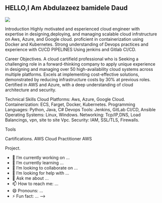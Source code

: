 ## HELLO,I Am Abdulazeez bamidele Daud 
<a href="https://linkedin.com/in/abdulazeez-bamidele-daud-70867711b"><img src="https://img.shields.io/badge/-LinkedIn-0072b1?&style=for-the-badge&logo=linkedin&logoColor=white" /></a>

Introduction 
Highly motivated and esperienced cloud engineer with expertise in designing,deploying, and managing scalable cloud infrstructure on Aws, Azure, and Google cloud. proficient in containerization using Docker and Kubernetes. Strong understanding of Devops practices and experience with CI/CD PIPELINES Using jenkins and Gitlab CI/CD.

Career Objectives.
A cloud cartifield professional who is Seeking a challenging role in a forward-thinking company to apply unique experience in designing and managing over 50 high-availability cloud systems across multiple platforms. Excels at implementing cost-effective solutions, demonstrated by reducing infrastructure costs by 30% at previous roles. Certified in AWS and Azure, with a deep understanding of cloud architecture and security.

Technical Skills 
Cloud Platforms: Aws, Azure, Google Cloud.
Containerization: ECS, Farget, Docker, Kubernetes.
Programming Languages: Python, Java, C#
Devops Tools: Jenkins, GitLab CI/CD, Ansible 
Operating Systems: Linux, Windows.
Networking: Tcp/IP,DNS, Load Balancings, vpn, site to site Vpc.
Security: IAM, SSL/TLS, Firewalls. 

Tools





Cartifications.
AWS Cloud Practitioner 
AWS








Project.



- 🔭 I’m currently working on ...
- 🌱 I’m currently learning ...
- 👯 I’m looking to collaborate on ...
- 🤔 I’m looking for help with ...
- 💬 Ask me about ...
- 📫 How to reach me: ...
- 😄 Pronouns: ...
- ⚡ Fun fact: ...
-->

